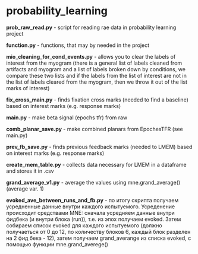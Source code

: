 # probability_learning

**prob_raw_read.py** - script for reading rae data in probability learning project  

**function.py** - functions, that may by  needed in the project 

**mio_cleaning_for_cond_events.py** - allows you to clear the labels of interest from the myogram (there is a general list of labels cleaned from artifacts and myogram and a list of labels broken down by conditions, we compare these two lists and if the labels from the list of interest are not in the list of labels cleared from the myogram, then we throw it out of the list marks of interest) 

**fix_cross_main.py** - finds fixation cross marks (needed to find a baseline) based on interest marks (e.g. response marks) 

**main.py** - make beta signal (epochs tfr) from raw 

**comb_planar_save.py** - make combined planars from EpochesTFR (see main.py) 

**prev_fb_save.py** - finds previous feedback marks (needed to LMEM) based on interest marks (e.g. response marks)   

**create_mem_table.py** - collects data necessary for LMEM in a dataframe and stores it in .csv  

**grand_average_v1.py** - average the values using mne.grand_average() (average var. 1)   

**evoked_ave_between_runs_and_fb.py** - по итогу скрипта получаем усредненные данные внутри каждого испытуемого. Усреденение происходит средствами MNE: сначала усредняем данные внутри фидбека (и внутри блока (run)), т.е. из эпох получаем evoked. Затем собираем список evoked для каждого испытуемого (должно получаеться от 0 до 12, по количеству блоков 6, каждый блок разделен на 2 фид бека - 12), затем получаем grand_averange из списка evoked, с помощью функции mne.grand_averege()   
